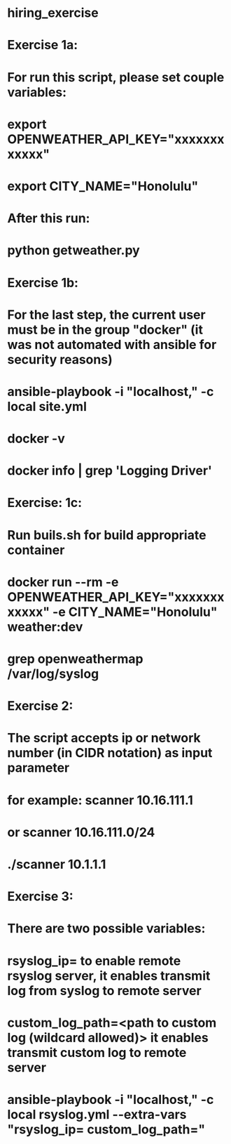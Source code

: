 # hiring_exercise

# Exercise 1a:
#
# For run this script, please set couple variables:
# export OPENWEATHER_API_KEY="xxxxxxxxxxxx"
# export CITY_NAME="Honolulu"
#
# After this run:
# python getweather.py
#
#
# Exercise 1b:
#
# For the last step, the current user must be in the group "docker" (it was not automated with ansible for security reasons)
#
# ansible-playbook -i "localhost," -c local site.yml
# docker -v
# docker info | grep 'Logging Driver'
#
#
# Exercise: 1c:
#
# Run buils.sh for build appropriate container
# docker run --rm -e OPENWEATHER_API_KEY="xxxxxxxxxxxx" -e CITY_NAME="Honolulu" weather:dev
# grep openweathermap /var/log/syslog
#
#
# Exercise 2:
#
# The script accepts ip or network number (in CIDR notation) as input parameter
#  for example: scanner 10.16.111.1
#  or           scanner 10.16.111.0/24
#
# ./scanner 10.1.1.1
#
#
# Exercise 3:
#
# There are two possible variables:
# rsyslog_ip=<ip> to enable remote rsyslog server, it enables transmit log from syslog to remote server
# custom_log_path=<path to custom log (wildcard allowed)> it enables transmit custom log to remote server
#
# ansible-playbook -i "localhost," -c local rsyslog.yml --extra-vars "rsyslog_ip=<ip> custom_log_path=<path>"
#
#

